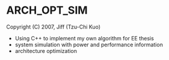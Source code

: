 # ARCH_OPT_SIM
Copyright (C) 2007, Jiff (Tzu-Chi Kuo)
  - Using C++ to implement my own algorithm for EE thesis
  - system simulation with power and performance information
  - architecture optimization 
